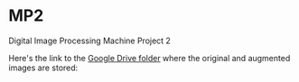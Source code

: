 # MP2
Digital Image Processing Machine Project 2

Here's the link to the [Google Drive folder](https://drive.google.com/drive/folders/1MGyHEJsrxNXpXlwWJnKUDt0en8PH93RE?usp=sharing) where the original and augmented images are stored:
